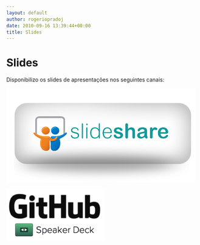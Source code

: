 ```yaml
---
layout: default
author: rogeriopradoj
date: 2010-09-16 13:39:44+00:00
title: Slides
---
```


# Slides

Disponibilizo os slides de apresentações nos seguintes canais:

[![Slideshare](assets/images/2014/08/Slideshare-button.png)](http://www.slideshare.net/rogeriopradoj/)

[![Speakerdeck](assets/images/2014/08/github-speaker-deck.png)](https://speakerdeck.com/rogeriopradoj/)